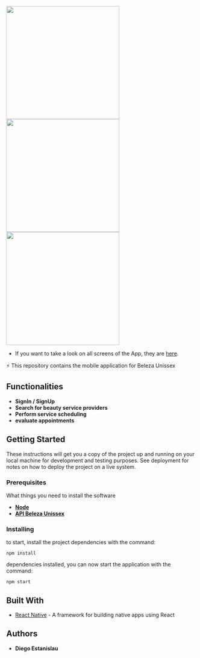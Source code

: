<img src="https://user-images.githubusercontent.com/43790190/105572127-00eac300-5d34-11eb-8a74-493077570bc1.png" width="300"><img src="https://user-images.githubusercontent.com/43790190/105572730-bbc89000-5d37-11eb-813b-36343cf01b67.png" width="300"><img src="https://user-images.githubusercontent.com/43790190/105572792-1b26a000-5d38-11eb-812e-982a37a02378.png" width="300">

*  If you want to take a look on all screens of the App, they are [here](https://1drv.ms/u/s!Ar-3uFKc85pNgZ1H8_gZ8yYFIxG9mQ?e=UVnhf3).
  
⚡ This repository contains the mobile application for Beleza Unissex

## Functionalities

* **SignIn / SignUp** 
* **Search for beauty service providers** 
* **Perform service scheduling** 
* **evaluate appointments** 


## Getting Started

These instructions will get you a copy of the project up and running on your local machine for development and testing purposes. See deployment for notes on how to deploy the project on a live system.

### Prerequisites

What things you need to install the software

* **[Node](https://nodejs.org/en/)** 
* **[API Beleza Unissex](https://github.com/DEstanislau/beleza-unissex-api)** 

### Installing

to start, install the project dependencies with the command:

```
npm install

```

dependencies installed, you can now start the application with the command:

```
npm start

```

## Built With

* [React Native](https://pt-br.reactjs.org/) -  A framework for building native apps using React

## Authors

* **Diego Estanislau** 
